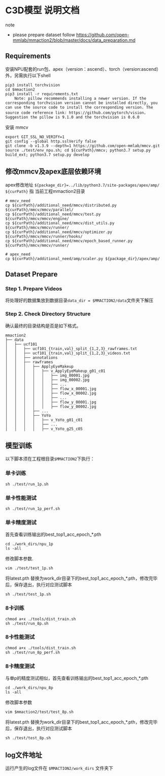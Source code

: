 # C3D模型 说明文档

note
- please prepare dataset follow https://github.com/open-mmlab/mmaction2/blob/master/docs/data_preparation.md

## Requirements
安装NPU配套的run包、apex（version：ascend）、torch（version:ascend）外，另需执行以下shell
```shell
pip3 install torchvision
cd $mmaction2
pip3 install -r requirements.txt
    Note: pillow recommends installing a newer version. If the corresponding torchvision version cannot be installed directly, you can use the source code to install the corresponding version. The source code reference link: https://github.com/pytorch/vision，
Suggestion the pillow is 9.1.0 and the torchvision is 0.6.0
```
安装 mmcv
```
export GIT_SSL_NO_VERIFY=1
git config --global http.sslVerify false
git clone -b v1.3.9 --depth=1 https://github.com/open-mmlab/mmcv.git
source ./test/env_npu.sh; cd ${curPath}/mmcv; python3.7 setup.py build_ext; python3.7 setup.py develop
```
## 修改mmcv及apex底层依赖环境
apex修改地址 `${package_dir}=../lib/python3.7/site-packages/apex/amp/` \
`${curPath}` 指 当前工程mmaction2目录
```shell
# mmcv_need
cp ${curPath}/additional_need/mmcv/distributed.py   ${curPath}/mmcv/mmcv/parallel/
cp ${curPath}/additional_need/mmcv/test.py   ${curPath}/mmcv/mmcv/engine/
cp ${curPath}/additional_need/mmcv/dist_utils.py   ${curPath}/mmcv/mmcv/runner/
cp ${curPath}/additional_need/mmcv/optimizer.py  ${curPath}/mmcv/mmcv/runner/hooks/
cp ${curPath}/additional_need/mmcv/epoch_based_runner.py  ${curPath}/mmcv/mmcv/runner/

# apex_need
cp ${curPath}/additional_need/amp/scaler.py ${package_dir}/apex/amp/
```


## Dataset Prepare

### Step 1. Prepare Videos

将处理好的数据集放到数据目录`data_dir = $MMACTION2/data`文件夹下解压

### Step 2. Check Directory Structure

确认最终的目录结构是否是如下格式。

```
mmaction2
├── data
│   ├── ucf101
│   │   ├── ucf101_{train,val}_split_{1,2,3}_rawframes.txt
│   │   ├── ucf101_{train,val}_split_{1,2,3}_videos.txt
│   │   ├── annotations
│   │   ├── rawframes
│   │   │   ├── ApplyEyeMakeup
│   │   │   │   ├── v_ApplyEyeMakeup_g01_c01
│   │   │   │   │   ├── img_00001.jpg
│   │   │   │   │   ├── img_00002.jpg
│   │   │   │   │   ├── ...
│   │   │   │   │   ├── flow_x_00001.jpg
│   │   │   │   │   ├── flow_x_00002.jpg
│   │   │   │   │   ├── ...
│   │   │   │   │   ├── flow_y_00001.jpg
│   │   │   │   │   ├── flow_y_00002.jpg
│   │   │   ├── ...
│   │   │   ├── YoYo
│   │   │   │   ├── v_YoYo_g01_c01
│   │   │   │   ├── ...
│   │   │   │   ├── v_YoYo_g25_c05
```



## 模型训练
以下脚本须在工程根目录`$MMACTION2`下执行：
### 单卡训练

```shell
sh ./test/run_1p.sh
```
### 单卡性能测试

```shell
sh ./test/run_1p_perf.sh
```
### 单卡精度测试
首先查看训练输出的best_top1_acc_epoch_*.pth
```shell
cd ./work_dirs/npu_1p
ls -all
```
修改脚本参数.
```shell
vim ./test/test_1p.sh
```
将latest.pth 替换为work_dir目录下的best_top1_acc_epoch_*.pth，修改完毕后，保存退出，执行对应测试脚本
```shell
sh ./test/test_1p.sh
```
### 8卡训练

```shell
chmod a+x ./tools/dist_train.sh
sh ./test/run_8p.sh
```
### 8卡性能测试

```shell
chmod a+x ./tools/dist_train.sh
sh ./test/run_8p_perf.sh
```
### 8卡精度测试
与单p的精度测试相似，首先查看训练输出的best_top1_acc_epoch_*.pth
```shell
cd ./work_dirs/npu_8p
ls -all
```
修改脚本参数
```shell
vim $mmaction2/test/test_8p.sh
```
将latest.pth 替换为work_dir目录下的best_top1_acc_epoch_*.pth，修改完毕后，保存退出，执行对应测试脚本
```shell
sh ./test/test_8p.sh
```
## log文件地址
运行产生的log文件在 `$MMACTION2/work_dirs` 文件夹下

